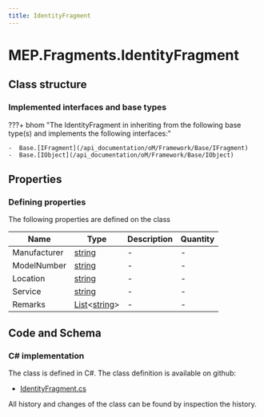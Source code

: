 ```yaml
---
title: IdentityFragment
---
```


# MEP.Fragments.IdentityFragment



## Class structure

### Implemented interfaces and base types

???+ bhom "The IdentityFragment in inheriting from the following base type(s) and implements the following interfaces:"

    -  Base.[IFragment](/api_documentation/oM/Framework/Base/IFragment)
    -  Base.[IObject](/api_documentation/oM/Framework/Base/IObject)


## Properties



### Defining properties

The following properties are defined on the class

| Name             | Type             | Description      | Quantity         |
|------------------|------------------|------------------|------------------|
| Manufacturer | [string](https://learn.microsoft.com/en-us/dotnet/api/System.String?view=netstandard-2.0) | - | - |
| ModelNumber | [string](https://learn.microsoft.com/en-us/dotnet/api/System.String?view=netstandard-2.0) | - | - |
| Location | [string](https://learn.microsoft.com/en-us/dotnet/api/System.String?view=netstandard-2.0) | - | - |
| Service | [string](https://learn.microsoft.com/en-us/dotnet/api/System.String?view=netstandard-2.0) | - | - |
| Remarks | [List](https://learn.microsoft.com/en-us/dotnet/api/System.Collections.Generic.List-1?view=netstandard-2.0)&lt;[string](https://learn.microsoft.com/en-us/dotnet/api/System.String?view=netstandard-2.0)&gt; | - | - |


## Code and Schema

### C# implementation

The class is defined in C#. The class definition is available on github:

- [IdentityFragment.cs](https://github.com/BHoM/BHoM/blob/develop/MEP_oM/Fragments\IdentityFragment.cs)

All history and changes of the class can be found by inspection the history.

